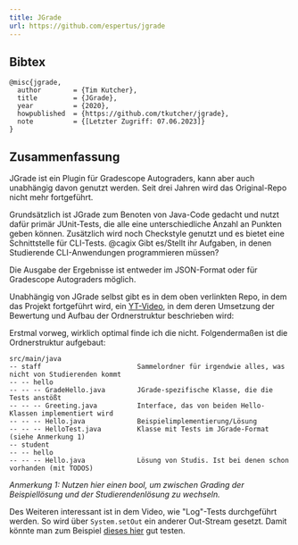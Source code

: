 ```yaml
---
title: JGrade
url: https://github.com/espertus/jgrade
---
```


## Bibtex

```
@misc{jgrade,
  author        = {Tim Kutcher},
  title         = {JGrade},
  year          = {2020},
  howpublished  = {https://github.com/tkutcher/jgrade},
  note          = {[Letzter Zugriff: 07.06.2023]}
}
```

## Zusammenfassung

JGrade ist ein Plugin für Gradescope Autograders, kann aber auch unabhängig davon genutzt werden. Seit drei Jahren wird das Original-Repo nicht mehr fortgeführt.

Grundsätzlich ist JGrade zum Benoten von Java-Code gedacht und nutzt dafür primär JUnit-Tests, die alle eine unterschiedliche Anzahl an Punkten geben können. Zusätzlich wird noch Checkstyle genutzt und es bietet eine Schnittstelle für CLI-Tests. @cagix Gibt es/Stellt ihr Aufgaben, in denen Studierende CLI-Anwendungen programmieren müssen?

Die Ausgabe der Ergebnisse ist entweder im JSON-Format oder für Gradescope Autograders möglich.

Unabhängig von JGrade selbst gibt es in dem oben verlinkten Repo, in dem das Projekt fortgeführt wird, ein [YT-Video](https://www.youtube.com/watch?v=o1FHbHZwyUY), in dem deren Umsetzung der Bewertung und Aufbau der Ordnerstruktur beschrieben wird:

Erstmal vorweg, wirklich optimal finde ich die nicht. Folgendermaßen ist die Ordnerstruktur aufgebaut:
```
src/main/java
-- staff                        Sammelordner für irgendwie alles, was nicht von Studierenden kommt
-- -- hello
-- -- -- GradeHello.java        JGrade-spezifische Klasse, die die Tests anstößt
-- -- -- Greeting.java          Interface, das von beiden Hello-Klassen implementiert wird
-- -- -- Hello.java             Beispielimplementierung/Lösung
-- -- -- HelloTest.java         Klasse mit Tests im JGrade-Format (siehe Anmerkung 1)
-- student
-- -- hello
-- -- -- Hello.java             Lösung von Studis. Ist bei denen schon vorhanden (mit TODOS)
```
*Anmerkung 1: Nutzen hier einen bool, um zwischen Grading der Beispiellösung und der Studierendenlösung zu wechseln.*

Des Weiteren interessant ist in dem Video, wie "Log"-Tests durchgeführt werden. So wird über `System.setOut` ein anderer Out-Stream gesetzt. Damit könnte man zum Beispiel [dieses hier](https://github.com/Programmiermethoden-CampusMinden/Homework-Solutions/blob/f683ed6d94c3d1a344c4f3bf8af9ae96b15425b5/type_object_pattern/loesung/src/MonsterTest.java) gut testen.
